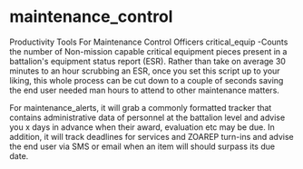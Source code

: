# maintenance_control
Productivity Tools For Maintenance Control Officers
critical_equip
-Counts the number of Non-mission capable critical equipment pieces present in a battalion's equipment status report (ESR). Rather than take on average 30 minutes to an hour scrubbing an ESR, once you set this script up to your liking, this whole process can be cut down to a couple of seconds saving the end user needed man hours to attend to other maintenance matters. 

For maintenance_alerts, it will grab a commonly formatted tracker that contains administrative data of personnel at the battalion level and advise you x days in advance when their award, evaluation etc may be due. In addition, it will track deadlines for services and ZOAREP turn-ins and advise the end user via SMS or email when an item will should surpass its due date. 

